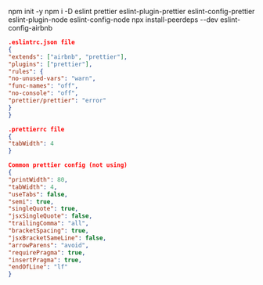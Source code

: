 npm init -y
npm i -D eslint prettier eslint-plugin-prettier eslint-config-prettier eslint-plugin-node eslint-config-node
npx install-peerdeps --dev eslint-config-airbnb

```json
.eslintrc.json file
{
"extends": ["airbnb", "prettier"],
"plugins": ["prettier"],
"rules": {
"no-unused-vars": "warn",
"func-names": "off",
"no-console": "off",
"prettier/prettier": "error"
}
}
```

```json
.prettierrc file
{
"tabWidth": 4
}
```

```json
Common prettier config (not using)
{
"printWidth": 80,
"tabWidth": 4,
"useTabs": false,
"semi": true,
"singleQuote": true,
"jsxSingleQuote": false,
"trailingComma": "all",
"bracketSpacing": true,
"jsxBracketSameLine": false,
"arrowParens": "avoid",
"requirePragma": true,
"insertPragma": true,
"endOfLine": "lf"
}
```
